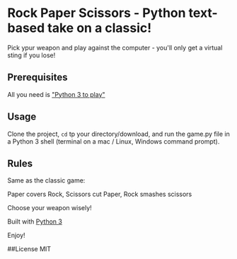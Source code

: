 # Rock Paper Scissors - Python text-based take on a classic!

Pick ypur weapon and play against the computer - you'll only get a virtual sting if you lose!

## Prerequisites
All you need is <a href="https://www.python.org/downloads/release/python-380/">"Python 3 to play"</a>

## Usage
Clone the project, <code>cd</code> tp your directory/download, and run the game.py file in a Python 3 shell (terminal on a mac / Linux, Windows command prompt).

## Rules
Same as the classic game:

Paper covers Rock, Scissors cut Paper, Rock smashes scissors

Choose your weapon wisely!

Built with <a href="https://www.python.org/downloads/release/python-380/">Python 3</a>

Enjoy!

##License
MIT
